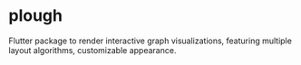 # plough
Flutter package to render interactive graph visualizations, featuring multiple layout algorithms, customizable appearance.
